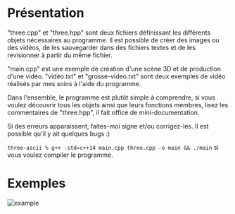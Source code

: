 # Présentation

"three.cpp" et "three.hpp" sont deux fichiers définissant les différents objets nécessaires au programme. Il est possible de créer des images ou des vidéos, de les sauvegarder dans des fichiers textes et de les revisionner à partir du même fichier.

"main.cpp" est une exemple de création d'une scène 3D et de production d'une vidéo. "vidéo.txt" et "grosse-video.txt" sont deux exemples de vidéo réalisés par mes soins à l'aide du programme.

Dans l'ensemble, le programme est plutôt simple à comprendre, si vous voulez découvrir tous les objets ainsi que leurs fonctions membres, lisez les commentaires de "three.hpp", il fait office de mini-documentation.

Si des erreurs apparaissent, faites-moi signe et/ou corrigez-les. Il est possible qu'il y ait quelques bugs :)

```three-ascii % g++ -std=c++14 main.cpp three.cpp -o main && ./main``` si vous voulez compiler le programme.

# Exemples

![example](examples/example.gif)
